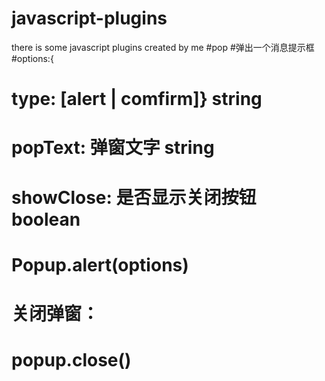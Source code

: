 # javascript-plugins
there is some javascript plugins created by me
#pop
#弹出一个消息提示框
#options:{
# type: [alert | comfirm]} string
# popText: 弹窗文字 string
# showClose: 是否显示关闭按钮 boolean
# Popup.alert(options)
# 关闭弹窗：
# popup.close()
